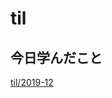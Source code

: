 # til

## 今日学んだこと

[til/2019\-12](https://github.com/tokiohamamatsu/til/blob/master/tir/2019-12.md#16)